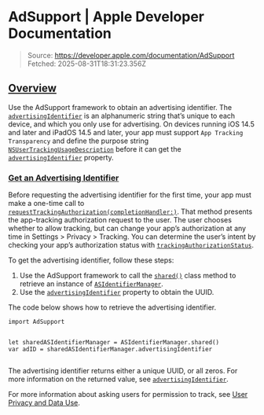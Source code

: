 # AdSupport | Apple Developer Documentation

> Source: https://developer.apple.com/documentation/AdSupport
> Fetched: 2025-08-31T18:31:23.356Z

## [Overview](https://developer.apple.com/documentation/AdSupport#overview)

Use the AdSupport framework to obtain an advertising identifier. The [`advertisingIdentifier`](https://developer.apple.com/documentation/adsupport/asidentifiermanager/advertisingidentifier) is an alphanumeric string that’s unique to each device, and which you only use for advertising. On devices running iOS 14.5 and later and iPadOS 14.5 and later, your app must support `App Tracking Transparency` and define the purpose string [`NSUserTrackingUsageDescription`](https://developer.apple.com/documentation/BundleResources/Information-Property-List/NSUserTrackingUsageDescription) before it can get the [`advertisingIdentifier`](https://developer.apple.com/documentation/adsupport/asidentifiermanager/advertisingidentifier) property.

### [Get an Advertising Identifier](https://developer.apple.com/documentation/AdSupport#Get-an-Advertising-Identifier)

Before requesting the advertising identifier for the first time, your app must make a one-time call to [`requestTrackingAuthorization(completionHandler:)`](<https://developer.apple.com/documentation/AppTrackingTransparency/ATTrackingManager/requestTrackingAuthorization(completionHandler:)>). That method presents the app-tracking authorization request to the user. The user chooses whether to allow tracking, but can change your app’s authorization at any time in Settings > Privacy > Tracking. You can determine the user’s intent by checking your app’s authorization status with [`trackingAuthorizationStatus`](https://developer.apple.com/documentation/AppTrackingTransparency/ATTrackingManager/trackingAuthorizationStatus).

To get the advertising identifier, follow these steps:

1.  Use the AdSupport framework to call the [`shared()`](<https://developer.apple.com/documentation/adsupport/asidentifiermanager/shared()>) class method to retrieve an instance of [`ASIdentifierManager`](https://developer.apple.com/documentation/adsupport/asidentifiermanager).
2.  Use the [`advertisingIdentifier`](https://developer.apple.com/documentation/adsupport/asidentifiermanager/advertisingidentifier) property to obtain the UUID.

The code below shows how to retrieve the advertising identifier.

```
import AdSupport


let sharedASIdentifierManager = ASIdentifierManager.shared()
var adID = sharedASIdentifierManager.advertisingIdentifier


```

The advertising identifier returns either a unique UUID, or all zeros. For more information on the returned value, see [`advertisingIdentifier`](https://developer.apple.com/documentation/adsupport/asidentifiermanager/advertisingidentifier).

For more information about asking users for permission to track, see [User Privacy and Data Use](https://developer.apple.com/app-store/user-privacy-and-data-use/).
